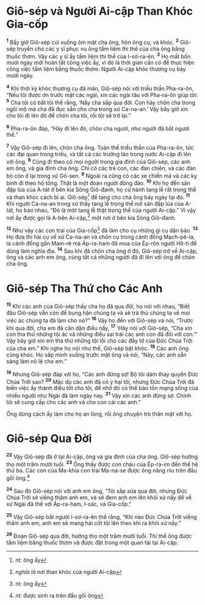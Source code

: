 # Giô-sép và Người Ai-cập Than Khóc Gia-cốp
<sup><b>1</b></sup> Bấy giờ Giô-sép cúi xuống ôm mặt cha ông, hôn ông cụ, và khóc. <sup><b>2</b></sup> Giô-sép truyền cho các y sĩ phục vụ ông tẩm liệm thi thể của cha ông bằng thuốc thơm. Vậy các y sĩ ấy tẩm liệm thi thể của I-sơ-ra-ên. <sup><b>3</b></sup> Họ mất bốn mươi ngày mới hoàn tất công việc ấy, vì đó là thời gian cần có để thực hiện công việc tẩm liệm bằng thuốc thơm. Người Ai-cập khóc thương cụ bảy mươi ngày.

<sup><b>4</b></sup> Khi thời kỳ khóc thương cụ đã mãn, Giô-sép nói với triều thần Pha-ra-ôn, “Nếu tôi được ơn trước mặt các ngài, xin các ngài tâu với Pha-ra-ôn giúp tôi: <sup><b>5</b></sup> Cha tôi có bắt tôi thề rằng, ‘Nầy cha sắp qua đời. Con hãy chôn cha trong ngôi mộ mà cha đã đục sẵn cho cha trong xứ Ca-na-an.’ Vậy bây giờ xin cho tôi đi lên đó để chôn cha tôi, rồi tôi sẽ trở lại.”

<sup><b>6</b></sup> Pha-ra-ôn đáp, “Hãy đi lên đó, chôn cha ngươi, như người đã bắt ngươi thề.”

<sup><b>7</b></sup> Vậy Giô-sép đi lên, chôn cha ông. Toàn thể triều thần của Pha-ra-ôn, tức các đại quan trong triều, và tất cả các trưởng lão trong nước Ai-cập đi lên với ông. <sup><b>8</b></sup> Cùng đi theo có mọi người trong gia đình của Giô-sép, các anh em ông, và gia đình cha ông. Chỉ có các trẻ con, các đàn chiên, và các đàn bò còn ở lại trong xứ Gô-sen. <sup><b>9</b></sup> Ngoài ra cũng có các xe chiến mã và các kỵ binh đi theo hộ tống. Thật là một đoàn người đông đảo. <sup><b>10</b></sup> Khi họ đến sân đập lúa của A-tát ở bên kia Sông Giô-đanh, họ cử hành tang lễ rất trọng thể và than khóc cách bi ai. Giô-sép[^1-c8eebbbf-83d3-49f3-853f-f7c2fcdd6894] để tang cho cha ông bảy ngày tại đó. <sup><b>11</b></sup> Khi người Ca-na-an trong xứ thấy tang lễ trọng thể nơi sân đập lúa của A-tát, họ bảo nhau, “Ðó là một tang lễ thật trọng thể của người Ai-cập.” Vì vậy nơi ấy được gọi là A-bên Ai-cập,[^2-c8eebbbf-83d3-49f3-853f-f7c2fcdd6894] một nơi ở bên kia Sông Giô-đanh.

<sup><b>12</b></sup> Như vậy các con trai của Gia-cốp[^3-c8eebbbf-83d3-49f3-853f-f7c2fcdd6894] đã làm cho cụ những gì cụ dặn bảo. <sup><b>13</b></sup> Họ đưa thi hài cụ về xứ Ca-na-an và chôn cụ trong cánh đồng Mạch-pê-la, là cánh đồng gần Mam-rê mà Áp-ra-ham đã mua của Ép-rôn người Hít-ti để dùng làm nghĩa địa. <sup><b>14</b></sup> Sau khi đã chôn cha ông ở đó, Giô-sép trở về Ai-cập, ông và các anh em ông, cùng tất cả những người đã đi lên với ông để chôn cha ông.

# Giô-sép Tha Thứ cho Các Anh
<sup><b>15</b></sup> Khi các anh của Giô-sép thấy cha họ đã qua đời, họ nói với nhau, “Biết đâu Giô-sép vẫn còn để bụng hận chúng ta và sẽ trả thù chúng ta về mọi việc ác chúng ta đã làm cho nó?” <sup><b>16</b></sup> Vậy họ đến với Giô-sép và nói, “Trước khi qua đời, cha em đã căn dặn điều nầy, <sup><b>17</b></sup> ‘Hãy nói với Giô-sép, “Cha xin con tha thứ những tội ác và những điều sai trái các anh con đã đối với con.”’ Vậy bây giờ xin em tha thứ những tội lỗi cho các đầy tớ của Ðức Chúa Trời của cha em.” Khi nghe họ nói như thế, Giô-sép bật khóc. <sup><b>18</b></sup> Các anh ông cũng khóc. Họ sấp mình xuống trước mặt ông và nói, “Này, các anh sẵn sàng làm nô lệ cho em.”

<sup><b>19</b></sup> Nhưng Giô-sép đáp với họ, “Các anh đừng sợ! Bộ tôi dám thay quyền Ðức Chúa Trời sao? <sup><b>20</b></sup> Mặc dù các anh đã có ý hại tôi, nhưng Ðức Chúa Trời đã biến việc ấy thành điều tốt cho tôi, để nhờ đó có thể bảo tồn mạng sống của nhiều người như Ngài đã làm ngày nay. <sup><b>21</b></sup> Vậy xin các anh đừng sợ. Chính tôi sẽ cung cấp cho các anh và cho con cái các anh.”

Ông dùng cách ấy làm cho họ an lòng, rồi ông chuyện trò thân mật với họ.

# Giô-sép Qua Ðời
<sup><b>22</b></sup> Vậy Giô-sép đã ở tại Ai-cập, ông và gia đình của cha ông. Giô-sép hưởng thọ một trăm mười tuổi. <sup><b>23</b></sup> Ông thấy được con cháu của Ép-ra-im đến thế hệ thứ ba. Các con của Ma-khia con trai Ma-na-se được ông nâng niu trên đầu gối ông.[^4-c8eebbbf-83d3-49f3-853f-f7c2fcdd6894]

<sup><b>24</b></sup> Sau đó Giô-sép nói với anh em ông, “Tôi sắp sửa qua đời, nhưng Ðức Chúa Trời sẽ viếng thăm anh em, và sẽ đem anh em lên khỏi xứ nầy để về xứ Ngài đã thề với Áp-ra-ham, I-sác, và Gia-cốp.”

<sup><b>25</b></sup> Vậy Giô-sép bắt người I-sơ-ra-ên thề rằng, “Khi nào Ðức Chúa Trời viếng thăm anh em, anh em sẽ mang hài cốt tôi lên theo khi ra khỏi xứ nầy.”

<sup><b>26</b></sup> Ðoạn Giô-sép qua đời, hưởng thọ một trăm mười tuổi. Thi thể ông được tẩm liệm bằng thuốc thơm và được đặt trong một quan tài tại Ai-cập.

[^1-c8eebbbf-83d3-49f3-853f-f7c2fcdd6894]: nt: ông ấy
[^2-c8eebbbf-83d3-49f3-853f-f7c2fcdd6894]: *nghĩa là* nơi than khóc của người Ai-cập
[^3-c8eebbbf-83d3-49f3-853f-f7c2fcdd6894]: nt: ông ấy
[^4-c8eebbbf-83d3-49f3-853f-f7c2fcdd6894]: nt: được sinh ra trên đầu gối ông